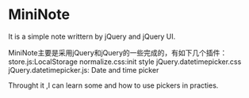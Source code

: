# MiniNote
It is a simple note writtern by jQuery and jQuery UI.


MiniNote主要是采用jQuery和jQuery的一些完成的，有如下几个插件：
store.js:LocalStorage
normalize.css:init style
jQuery.datetimepicker.css
jQuery.datetimepicker.js: Date and time picker

Throught it ,I can learn some and how to use pickers in practies.
